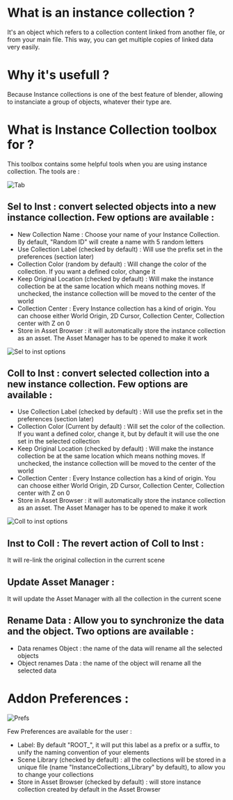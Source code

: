 # What is an instance collection ?
It's an object which refers to a collection content linked from another file, or from your main file.
This way, you can get multiple copies of linked data very easily.

# Why it's usefull ?
Because Instance collections is one of the best feature of blender, allowing to instanciate a group of objects, whatever their type are.

# What is Instance Collection toolbox for ? 
This toolbox contains some helpful tools when you are using instance collection. The tools are : 

![Tab](https://github.com/user-attachments/assets/a3bfc691-3301-4a91-929b-2e1872b633da)

## Sel to Inst :  convert selected objects into a new instance collection. Few options are available :
  - New Collection Name : Choose your name of your Instance Collection. By default, "Random ID" will create a name with 5 random letters
  - Use Collection Label (checked by default) : Will use the prefix set in the preferences (section later)
  - Collection Color (random by default) : Will change the color of the collection. If you want a defined color, change it
  - Keep Original Location (checked by default) : Will make the instance collection be at the same location which means nothing moves. If unchecked, the instance collection will be moved to the center of the world
  - Collection Center : Every Instance collection has a kind of origin. You can choose either World Origin, 2D Cursor, Collection Center, Collection center with Z on 0
  - Store in Asset Browser : it will automatically store the instance collection as an asset. The Asset Manager has to be opened to make it work 

![Sel to inst options](https://github.com/user-attachments/assets/eb61fd5e-965a-44f6-bdbb-840180dc4daa)

## Coll to Inst : convert selected collection into a new instance collection. Few options are available :
 - Use Collection Label (checked by default) : Will use the prefix set in the preferences (section later)
 - Collection Color (Current by default) : Will set the color of the collection. If you want a defined color, change it, but by default it will use the one set in the selected collection
 - Keep Original Location (checked by default) : Will make the instance collection be at the same location which means nothing moves. If unchecked, the instance collection will be moved to the center of the world
 - Collection Center : Every Instance collection has a kind of origin. You can choose either World Origin, 2D Cursor, Collection Center, Collection center with Z on 0
 - Store in Asset Browser : it will automatically store the instance collection as an asset. The Asset Manager has to be opened to make it work

![Coll to inst options](https://github.com/user-attachments/assets/916ecde5-af1f-4f7e-95fa-64608ceddd72)

## Inst to Coll : The revert action of Coll to Inst :
  It will re-link the original collection in the current scene

## Update Asset Manager :  
  It will update the Asset Manager with all the collection in the current scene

## Rename Data : Allow you to synchronize the data and the object. Two options are available :
  - Data renames Object : the name of the data will rename all the selected objects
  - Object renames Data : the name of the object will rename all the selected data

# Addon Preferences :
![Prefs](https://github.com/user-attachments/assets/5a45e29a-42aa-4866-a523-dda9120c9826)

Few Preferences are available for the user :
  - Label: By default "ROOT_", it will put this label as a prefix or a suffix, to unify the naming convention of your elements
  - Scene Library (checked by default) : all the collections will be stored in a unique file (name "InstanceCollections_Library" by default), to allow you to change your collections
  - Store in Asset Browser (checked by default) : will store instance collection created by default in the Asset Browser





